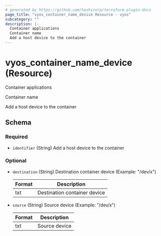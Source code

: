 ```yaml
---
# generated by https://github.com/hashicorp/terraform-plugin-docs
page_title: "vyos_container_name_device Resource - vyos"
subcategory: ""
description: |-
  Container applications
  Container name
  Add a host device to the container
---
```


# vyos_container_name_device (Resource)

Container applications

Container name

Add a host device to the container



<!-- schema generated by tfplugindocs -->
## Schema

### Required

- `identifier` (String) Add a host device to the container

### Optional

- `destination` (String) Destination container device (Example: "/dev/x")

    |  Format  |  Description  |
    |----------|---------------|
    |  txt  |  Destination container device  |
- `source` (String) Source device (Example: "/dev/x")

    |  Format  |  Description  |
    |----------|---------------|
    |  txt  |  Source device  |
